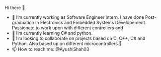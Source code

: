 Hi there 👋

- 🔭 I’m currently working as Software Engineer Intern. I have done Post-graduation in Electronics and Embedded Systems Developement. Passionate to work upon with different controllers and 
- 🌱 I’m currently learning C# and python.
- 👯 I’m looking to collaborate on projects based on C, C++, C# and Python. Also based up on different microcontrollers.💬
- 📫 How to reach me: @AyushiShah03 
